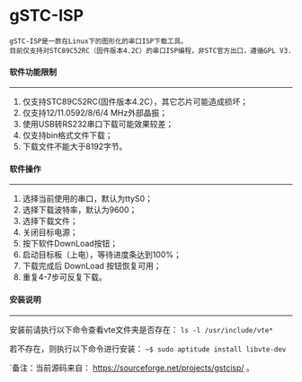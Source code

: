 gSTC-ISP
====

```
gSTC-ISP是一款在Linux下的图形化的串口ISP下载工具。
目前仅支持对STC89C52RC（固件版本4.2C）的串口ISP编程，非STC官方出口，遵循GPL V3.
```



#### 软件功能限制
---
1. 仅支持STC89C52RC(固件版本4.2C），其它芯片可能造成损坏；
2. 仅支持12/11.0592/8/6/4 MHz外部晶振；
3. 使用USB转RS232串口下载可能效果较差；
4. 仅支持bin格式文件下载；
5. 下载文件不能大于8192字节。


#### 软件操作
---
1. 选择当前使用的串口，默认为ttyS0；
2. 选择下载波特率，默认为9600；
3. 选择下载文件；
4. 关闭目标电源；
5. 按下软件DownLoad按钮；
6. 启动目标板（上电），等待进度条达到100%；
7. 下载完成后 DownLoad 按钮恢复可用；
8. 重复4-7步可反复下载。


#### 安装说明
---
安装前请执行以下命令查看vte文件夹是否存在：
```ls -l /usr/include/vte*```

若不存在，则执行以下命令进行安装：
```~$ sudo aptitude install libvte-dev ```





`备注：当前源码来自： https://sourceforge.net/projects/gstcisp/ 。
